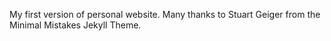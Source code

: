My first version of personal website. Many thanks to Stuart Geiger from the Minimal Mistakes Jekyll Theme.
